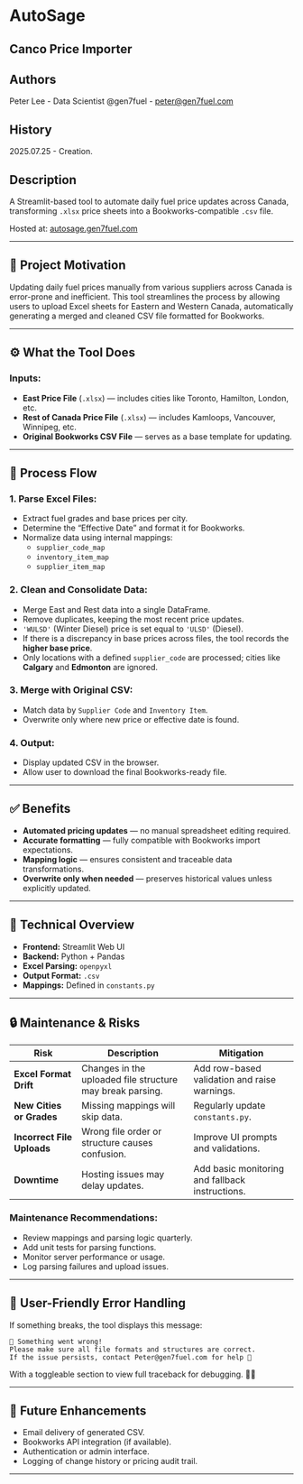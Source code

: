 # AutoSage

## **Canco Price Importer**

## **Authors**

Peter Lee - Data Scientist @gen7fuel - peter@gen7fuel.com 

## **History**

2025.07.25 - Creation.

## **Description**

A Streamlit-based tool to automate daily fuel price updates across Canada, transforming `.xlsx` price sheets into a Bookworks-compatible `.csv` file.

Hosted at: [autosage.gen7fuel.com](http://autosage.gen7fuel.com)

---

## 📌 Project Motivation

Updating daily fuel prices manually from various suppliers across Canada is error-prone and inefficient. This tool streamlines the process by allowing users to upload Excel sheets for Eastern and Western Canada, automatically generating a merged and cleaned CSV file formatted for Bookworks.

---

## ⚙️ What the Tool Does

### Inputs:
- **East Price File** (`.xlsx`) — includes cities like Toronto, Hamilton, London, etc.
- **Rest of Canada Price File** (`.xlsx`) — includes Kamloops, Vancouver, Winnipeg, etc.
- **Original Bookworks CSV File** — serves as a base template for updating.

---

## 🔁 Process Flow

### 1. Parse Excel Files:
- Extract fuel grades and base prices per city.
- Determine the “Effective Date” and format it for Bookworks.
- Normalize data using internal mappings:
  - `supplier_code_map`
  - `inventory_item_map`
  - `supplier_item_map`

### 2. Clean and Consolidate Data:
- Merge East and Rest data into a single DataFrame.
- Remove duplicates, keeping the most recent price updates.
- `'WULSD'` (Winter Diesel) price is set equal to `'ULSD'` (Diesel).
- If there is a discrepancy in base prices across files, the tool records the **higher base price**.
- Only locations with a defined `supplier_code` are processed; cities like **Calgary** and **Edmonton** are ignored.

### 3. Merge with Original CSV:
- Match data by `Supplier Code` and `Inventory Item`.
- Overwrite only where new price or effective date is found.

### 4. Output:
- Display updated CSV in the browser.
- Allow user to download the final Bookworks-ready file.

---

## ✅ Benefits

- **Automated pricing updates** — no manual spreadsheet editing required.
- **Accurate formatting** — fully compatible with Bookworks import expectations.
- **Mapping logic** — ensures consistent and traceable data transformations.
- **Overwrite only when needed** — preserves historical values unless explicitly updated.

---

## 🧰 Technical Overview

- **Frontend:** Streamlit Web UI
- **Backend:** Python + Pandas
- **Excel Parsing:** `openpyxl`
- **Output Format:** `.csv`
- **Mappings:** Defined in `constants.py`

---

## 🔒 Maintenance & Risks

| Risk | Description | Mitigation |
|------|-------------|------------|
| **Excel Format Drift** | Changes in the uploaded file structure may break parsing. | Add row-based validation and raise warnings. |
| **New Cities or Grades** | Missing mappings will skip data. | Regularly update `constants.py`. |
| **Incorrect File Uploads** | Wrong file order or structure causes confusion. | Improve UI prompts and validations. |
| **Downtime** | Hosting issues may delay updates. | Add basic monitoring and fallback instructions. |

### Maintenance Recommendations:
- Review mappings and parsing logic quarterly.
- Add unit tests for parsing functions.
- Monitor server performance or usage.
- Log parsing failures and upload issues.

---

## 🧼 User-Friendly Error Handling

If something breaks, the tool displays this message:

```
🐞 Something went wrong!
Please make sure all file formats and structures are correct.
If the issue persists, contact Peter@gen7fuel.com for help 💌
```

With a toggleable section to view full traceback for debugging. 🧑‍🔧

---

## 🚀 Future Enhancements

- Email delivery of generated CSV.
- Bookworks API integration (if available).
- Authentication or admin interface.
- Logging of change history or pricing audit trail.
---